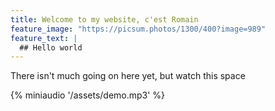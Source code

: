 ```yaml
---
title: Welcome to my website, c'est Romain
feature_image: "https://picsum.photos/1300/400?image=989"
feature_text: |
  ## Hello world
---
```


There isn't much going on here yet, but watch this space

{% miniaudio '/assets/demo.mp3' %}

